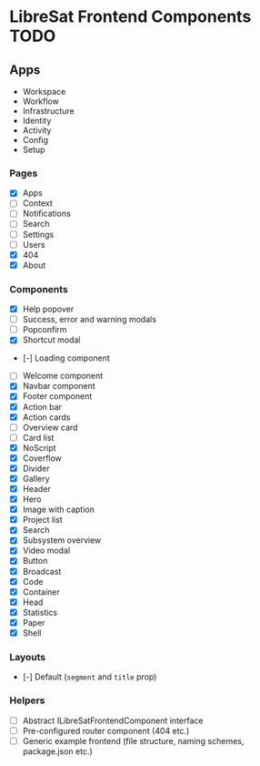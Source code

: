 # LibreSat Frontend Components TODO

## Apps

- Workspace
- Workflow
- Infrastructure
- Identity
- Activity
- Config
- Setup

### Pages

- [x] Apps
- [ ] Context
- [ ] Notifications
- [ ] Search
- [ ] Settings
- [ ] Users
- [x] 404
- [x] About

### Components

- [x] Help popover
- [ ] Success, error and warning modals
- [ ] Popconfirm
- [x] Shortcut modal
- [-] Loading component
- [ ] Welcome component
- [x] Navbar component
- [x] Footer component
- [x] Action bar
- [x] Action cards
- [ ] Overview card
- [ ] Card list
- [x] NoScript
- [x] Coverflow
- [x] Divider
- [x] Gallery
- [x] Header
- [x] Hero
- [x] Image with caption
- [x] Project list
- [x] Search
- [x] Subsystem overview
- [x] Video modal
- [x] Button
- [x] Broadcast
- [x] Code
- [x] Container
- [x] Head
- [x] Statistics
- [x] Paper
- [x] Shell

### Layouts

- [-] Default (`segment` and `title` prop)

### Helpers

- [ ] Abstract ILibreSatFrontendComponent interface
- [ ] Pre-configured router component (404 etc.)
- [ ] Generic example frontend (file structure, naming schemes, package.json etc.)
